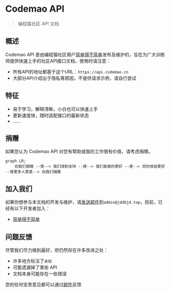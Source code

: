 # Codemao API

> 编程猫社区 API 文档


## 概述
Codemao API 是由编程猫社区用户[简单得不简单](https://shequ.codemao.cn/user/2776410)发布及维护的，旨在为广大训练师提供快速上手的社区API接口文档，使用时请注意：

- 所有API的地址都基于这个URL：`https://api.codemao.cn`
- 大部分API介绍出于隐私等原因，不提供请求示例，请自行尝试


## 特征
- 易于学习，解释清晰，小白也可以快速上手
- 更新速度快，随时适配接口的最新状态
- ......


## 捐赠
如果您认为 Codemao API 对您有帮助或我的工作很有价值，请考虑捐赠。
```mermaid
graph LR;
    向我们捐赠 --使--> 我们得到支持 --使--> 我们能做的更好 --使--> 您的体验更好 --使更多人愿意--> 向我们捐赠
```


## 加入我们
如果你想参与本文档的开发与维护，请[发送邮件](mailto:admin@jddbjd.top)到`admin@jddbjd.top`，目前，已经有以下开发者加入：
- [简单得不简单](https://shequ.codemao.cn/user/2776410)


## 问题反馈
尽管我们尽力做到最好，但仍然存在许多改进之处：
- 许多地方标注了`未知`
- 可能遗漏掉了某些 API
- 文档本身可能存在一些错误

您的任何宝贵意见都可以通过[邮件](mailto:admin@jddbjd.top)反馈
